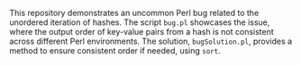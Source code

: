 This repository demonstrates an uncommon Perl bug related to the unordered iteration of hashes. The script `bug.pl` showcases the issue, where the output order of key-value pairs from a hash is not consistent across different Perl environments.  The solution, `bugSolution.pl`, provides a method to ensure consistent order if needed, using `sort`.